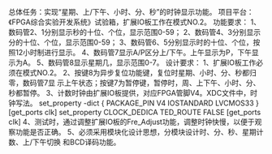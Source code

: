 总体任务：实现“星期、上/下午、小时、分、秒”的时钟显示功能。 
项目平台：《FPGA综合实验开发系统》试验箱，扩展IO板工作在模式NO.2。 
功能要求： 
1、数码管2、1分别显示秒的十位、个位，显示范围0-59； 
2、数码管4、3分别显示分的十位、个位，显示范围0-59； 
3、数码管6、5分别显示时的十位、个位，按照12小时制进行显示。 
4、数码管7显示A/P区分上/下午。上午显示为P，下午显示为A。 
5、数码管8显示星期几，显示范围0-7。 
设计要求： 
1、扩展IO板工作必须在模式NO.2。 
2、按键8为异步复位功能键，复位时星期、小时、分、秒都归零，数码管7显
示上午状态；按键7为暂停键，暂停时，周、上下午、小时、分、秒都暂停。 
3、计数时钟由扩展IO板提供，对应FPGA管脚V4。XDC文件中，时钟写法。 
set_property -dict { PACKAGE_PIN V4 IOSTANDARD LVCMOS33 } [get_ports clk] 
set_property CLOCK_DEDICA 
TED_ROUTE FALSE [get_ports clk] 
4、测试时，通过调整扩展IO板的Fre_Adjust功能，调整时钟快慢，以便于观
察功能是否正确。 
5、必须采用模块化设计思想，分模块设计时、分、秒、星期计数、上/下午切换
和BCD译码功能。 

